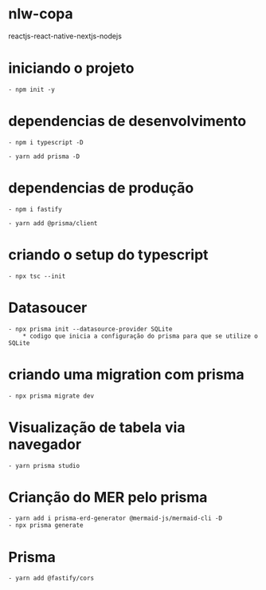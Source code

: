# nlw-copa
reactjs-react-native-nextjs-nodejs

# iniciando o projeto 

    - npm init -y

# dependencias de desenvolvimento

    - npm i typescript -D

    - yarn add prisma -D

# dependencias de produção

    - npm i fastify

    - yarn add @prisma/client

# criando o setup do typescript

    - npx tsc --init


# Datasoucer

    - npx prisma init --datasource-provider SQLite 
        * codigo que inicia a configuração do prisma para que se utilize o SQLite

# criando uma migration com prisma

    - npx prisma migrate dev

# Visualização de tabela via navegador

    - yarn prisma studio

# Crianção do MER pelo prisma

    - yarn add i prisma-erd-generator @mermaid-js/mermaid-cli -D
    - npx prisma generate

# Prisma

    - yarn add @fastify/cors